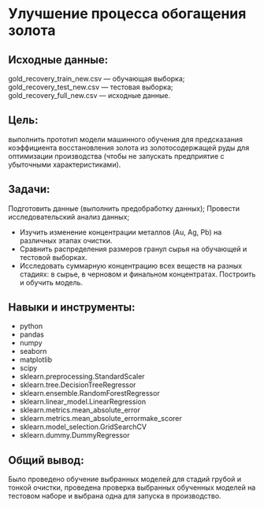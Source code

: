 # Улучшение процесса обогащения золота 
## Исходные данные:
gold_recovery_train_new.csv — обучающая выборка; gold_recovery_test_new.csv — тестовая выборка; gold_recovery_full_new.csv — исходные данные.

## Цель: 
выполнить прототип модели машинного обучения для предсказания коэффициента восстановления золота из золотосодержащей руды для оптимизации производства (чтобы не запускать предприятие с убыточными характеристиками).

## Задачи:
Подготовить данные (выполнить предобработку данных);
Провести исследовательский анализ данных; 
  - Изучить изменение концентрации металлов (Au, Ag, Pb) на различных этапах очистки. 
  - Сравнить распределения размеров гранул сырья на обучающей и тестовой выборках. 
  - Исследовать суммарную концентрацию всех веществ на разных стадиях: в сырье, в черновом и финальном концентратах.
Построить и обучить модель.

## Навыки и инструменты:
- python
- pandas
- numpy
- seaborn
- matplotlib
- scipy
- sklearn.preprocessing.StandardScaler
- sklearn.tree.DecisionTreeRegressor
- sklearn.ensemble.RandomForestRegressor
- sklearn.linear_model.LinearRegression
- sklearn.metrics.mean_absolute_error
- sklearn.metrics.mean_absolute_errormake_scorer
- sklearn.model_selection.GridSearchCV
- sklearn.dummy.DummyRegressor

## Общий вывод:
Было проведено обучение выбранных моделей для стадий грубой и тонкой очистки, проведена проверка выбранных обученных моделей на тестовом наборе и выбрана одна для запуска в производство.
